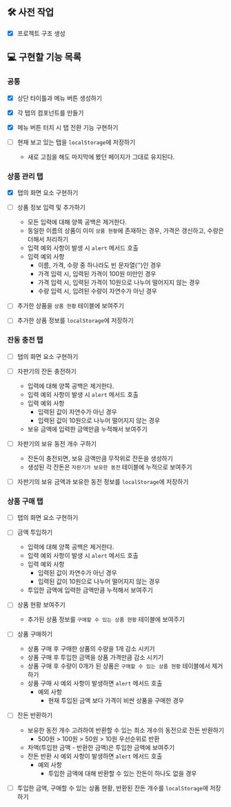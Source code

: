 ## 🛠 사전 작업
- [x] 프로젝트 구조 생성

## 💻 구현할 기능 목록
### 공통
- [x] 상단 타이틀과 메뉴 버튼 생성하기

- [x] 각 탭의 컴포넌트를 만들기

- [x] 메뉴 버튼 터치 시 탭 전환 기능 구현하기

- [ ] 현재 보고 있는 탭을 `localStorage`에 저장하기
  - 새로 고침을 해도 마지막에 봤던 페이지가 그대로 유지된다.

### 상품 관리 탭
- [x] 탭의 화면 요소 구현하기

- [ ] 상품 정보 입력 및 추가하기
  - 모든 입력에 대해 양쪽 공백은 제거한다.
  - 동일한 이름의 상품이 이미 `상품 현황`에 존재하는 경우, 가격은 갱신하고, 수량은 더해서 처리하기
  - 입력 예외 사항이 발생 시 `alert` 메서드 호출
  - 입력 예외 사항
    - 이름, 가격, 수량 중 하나라도 빈 문자열('')인 경우
    - 가격 입력 시, 입력된 가격이 100원 미만인 경우
    - 가격 입력 시, 입력된 가격이 10원으로 나누어 떨어지지 않는 경우
    - 수량 입력 시, 입려된 수량이 자연수가 아닌 경우
- [ ] 추가한 상품을 `상품 현황` 테이블에 보여주기

- [ ] 추가한 상품 정보를 `localStorage`에 저장하기

### 잔동 충전 탭
- [ ] 탭의 화면 요소 구현하기

- [ ] 자판기의 잔돈 충전하기
  - 입력에 대해 양쪽 공백은 제거한다.
  - 입력 예외 사항이 발생 시 `alert` 메서드 호출
  - 입력 예외 사항
    - 입력된 값이 자연수가 아닌 경우
    - 입력된 값이 10원으로 나누어 떨어지지 않는 경우
  - 보유 금액에 입력한 금액만큼 누적해서 보여주기

- [ ] 자판기의 보유 동전 개수 구하기
  - 잔돈이 충전되면, 보유 금액만큼 무작위로 잔돈을 생성하기
  - 생성된 각 잔돈은 `자판기가 보유한 동전` 테이블에 누적으로 보여주기

- [ ] 자판기의 보유 금액과 보유한 동전 정보를 `localStorage`에 저장하기

### 상품 구매 탭
- [ ] 탭의 화면 요소 구현하기

- [ ] 금액 투입하기
  - 입력에 대해 양쪽 공백은 제거한다.
  - 입력 예외 사항이 발생 시 `alert` 메서드 호출
  - 입력 예외 사항
    - 입력된 값이 자연수가 아닌 경우
    - 입력된 값이 10원으로 나누어 떨어지지 않는 경우
  - 투입한 금액에 입력한 금액만큼 누적해서 보여주기

- [ ] 상품 현황 보여주기
  - 추가된 상품 정보를 `구매할 수 있는 상품 현황` 테이블에 보여주기

- [ ] 상품 구매하기
  - 상품 구매 후 구매한 상품의 수량을 1개 감소 시키기
  - 상품 구매 후 투입한 금액을 상품 가격만큼 감소 시키기
  - 상품 구매 후 수량이 0개가 된 상품은 `구매할 수 있는 상품 현황` 테이블에서 제거하기
  - 상품 구매 시 예외 사항이 발생하면 `alert` 메서드 호출
    - 예외 사항
      - 현재 투입된 금액 보다 가격이 비싼 상품을 구매한 경우

- [ ] 잔돈 반환하기
  - 보유한 동전 개수 고려하여 반환할 수 있는 최소 개수의 동전으로 잔돈 반환하기
    - 500원 > 100원 > 50원 > 10원 우선순위로 반환
  - 차액(투입한 금액 - 반환한 금액)은 투입한 금액에 보여주기
  - 잔돈 반환 시 예외 사항이 발생하면 `alert` 메서드 호출
    - 예외 사항
      - 투입한 금액에 대해 반환할 수 있는 잔돈이 하나도 없을 경우

- [ ] 투입한 금액, 구매할 수 있는 상품 현황, 반환된 잔돈 개수를 `localStorage`에 저장하기
